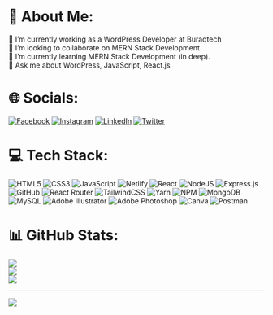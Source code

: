# 💫 About Me:
🔭 I’m currently working as a WordPress Developer at Buraqtech<br>👯 I’m looking to collaborate on MERN Stack Development<br>🌱 I’m currently learning MERN Stack Development (in deep).<br>💬 Ask me about WordPress, JavaScript, React.js


# 🌐 Socials:
[![Facebook](https://img.shields.io/badge/Facebook-%231877F2.svg?logo=Facebook&logoColor=white)](https://facebook.com/muhammadhuzaifaqayyum) [![Instagram](https://img.shields.io/badge/Instagram-%23E4405F.svg?logo=Instagram&logoColor=white)](https://instagram.com/muhammadhuzaifaqayyum) [![LinkedIn](https://img.shields.io/badge/LinkedIn-%230077B5.svg?logo=linkedin&logoColor=white)](https://linkedin.com/in/in/muhammadhuzaifaqayyum) [![Twitter](https://img.shields.io/badge/Twitter-%231DA1F2.svg?logo=Twitter&logoColor=white)](https://twitter.com/mhuzaifaqayyum) 

# 💻 Tech Stack:
![HTML5](https://img.shields.io/badge/html5-%23E34F26.svg?style=for-the-badge&logo=html5&logoColor=white) ![CSS3](https://img.shields.io/badge/css3-%231572B6.svg?style=for-the-badge&logo=css3&logoColor=white) ![JavaScript](https://img.shields.io/badge/javascript-%23323330.svg?style=for-the-badge&logo=javascript&logoColor=%23F7DF1E) ![Netlify](https://img.shields.io/badge/netlify-%23000000.svg?style=for-the-badge&logo=netlify&logoColor=#00C7B7) ![React](https://img.shields.io/badge/react-%2320232a.svg?style=for-the-badge&logo=react&logoColor=%2361DAFB) ![NodeJS](https://img.shields.io/badge/node.js-6DA55F?style=for-the-badge&logo=node.js&logoColor=white) ![Express.js](https://img.shields.io/badge/express.js-%23404d59.svg?style=for-the-badge&logo=express&logoColor=%2361DAFB) ![GitHub](https://img.shields.io/badge/GitHub-%23121011.svg?style=for-the-badge&logo=github&logoColor=white) ![React Router](https://img.shields.io/badge/React_Router-CA4245?style=for-the-badge&logo=react-router&logoColor=white) ![TailwindCSS](https://img.shields.io/badge/tailwindcss-%2338B2AC.svg?style=for-the-badge&logo=tailwind-css&logoColor=white) ![Yarn](https://img.shields.io/badge/yarn-%232C8EBB.svg?style=for-the-badge&logo=yarn&logoColor=white) ![NPM](https://img.shields.io/badge/NPM-%23000000.svg?style=for-the-badge&logo=npm&logoColor=white) ![MongoDB](https://img.shields.io/badge/MongoDB-%234ea94b.svg?style=for-the-badge&logo=mongodb&logoColor=white) ![MySQL](https://img.shields.io/badge/mysql-%2300f.svg?style=for-the-badge&logo=mysql&logoColor=white) ![Adobe Illustrator](https://img.shields.io/badge/adobeillustrator-%23FF9A00.svg?style=for-the-badge&logo=adobeillustrator&logoColor=white) ![Adobe Photoshop](https://img.shields.io/badge/adobephotoshop-%2331A8FF.svg?style=for-the-badge&logo=adobephotoshop&logoColor=white) ![Canva](https://img.shields.io/badge/Canva-%2300C4CC.svg?style=for-the-badge&logo=Canva&logoColor=white) ![Postman](https://img.shields.io/badge/Postman-FF6C37?style=for-the-badge&logo=postman&logoColor=white)
# 📊 GitHub Stats:
![](https://github-readme-stats.vercel.app/api?username=muhammadhuzaifaqayyum&theme=react&hide_border=true&include_all_commits=true&count_private=true)<br/>
![](https://github-readme-streak-stats.herokuapp.com/?user=muhammadhuzaifaqayyum&theme=react&hide_border=true)<br/>
![](https://github-readme-stats.vercel.app/api/top-langs/?username=muhammadhuzaifaqayyum&theme=react&hide_border=true&include_all_commits=true&count_private=true&layout=compact)

---
[![](https://visitcount.itsvg.in/api?id=muhammadhuzaifaqayyum&icon=0&color=0)](https://visitcount.itsvg.in)

<!-- Proudly created with GPRM ( https://gprm.itsvg.in ) -->
